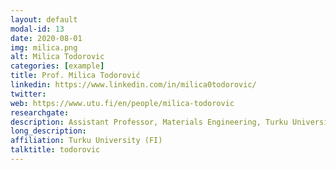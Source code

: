 ```yaml
---
layout: default
modal-id: 13
date: 2020-08-01
img: milica.png
alt: Milica Todorovic
categories: [example]
title: Prof. Milica Todorović
linkedin: https://www.linkedin.com/in/milica0todorovic/
twitter:  
web: https://www.utu.fi/en/people/milica-todorovic
researchgate: 
description: Assistant Professor, Materials Engineering, Turku University
long_description: 
affiliation: Turku University (FI)
talktitle: todorovic
---
```

